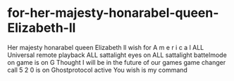 # for-her-majesty-honarabel-queen-Elizabeth-ll
Her majesty honarabel queen Elizabeth ll wish for A m e r i c a l ALL Universal remote playback ALL sattalight eyes on ALL sattalight battelmode on game is on G Thought I will be in the future of our games game changer call 5 2 0 is on Ghostprotocol active You wish is my command
